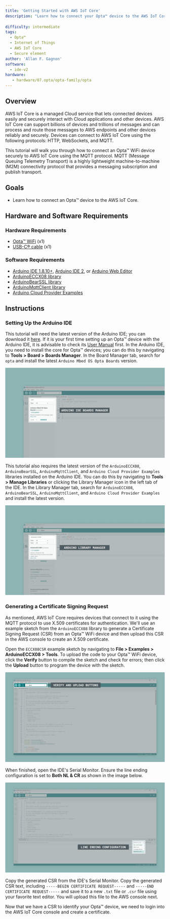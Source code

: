 ```yaml
---
title: 'Getting Started with AWS IoT Core'
description: "Learn how to connect your Opta™ device to the AWS IoT Core."

difficulty: intermediate 
tags:
  - Opta™
  - Internet of Things
  - AWS IoT Core
  - Secure element
author: 'Allan F. Gagnon'
software:
  - ide-v2
hardware:
   - hardware/07.opta/opta-family/opta
---
```


## Overview

AWS IoT Core is a managed Cloud service that lets connected devices easily and securely interact with Cloud applications and other devices. AWS IoT Core can support billions of devices and trillions of messages and can process and route those messages to AWS endpoints and other devices reliably and securely. Devices can connect to AWS IoT Core using the following protocols: HTTP, WebSockets, and MQTT.

This tutorial will walk you through how to connect an Opta™ WiFi device securely to AWS IoT Core using the MQTT protocol. MQTT (Message Queuing Telemetry Transport) is a highly lightweight machine-to-machine (M2M) connectivity protocol that provides a messaging subscription and publish transport.

## Goals

- Learn how to connect an Opta™ device to the AWS IoT Core.

## Hardware and Software Requirements

### Hardware Requirements

- [Opta™ WiFi](https://store.arduino.cc/collections/pro-family/products/opta-wifi) (x1)
- [USB-C® cable](https://store.arduino.cc/products/usb-cable2in1-type-c) (x1)

### Software Requirements

- [Arduino IDE 1.8.10+](https://www.arduino.cc/en/software), [Arduino IDE 2](https://www.arduino.cc/en/software), or [Arduino Web Editor](https://create.arduino.cc/editor)
- [ArduinoECCX08 library](https://github.com/arduino-libraries/ArduinoECCX08)
- [ArduinoBearSSL library](https://github.com/arduino-libraries/ArduinoBearSSL)
- [ArduinoMqttClient library](https://github.com/arduino-libraries/ArduinoMqttClient)
- [Arduino Cloud Provider Examples](https://github.com/arduino/ArduinoCloudProviderExamples)

## Instructions

### Setting Up the Arduino IDE

This tutorial will need the latest version of the Arduino IDE; you can download it [here](https://www.arduino.cc/en/software). If it is your first time setting up an Opta™ device with the Arduino IDE, it is advisable to check its [User Manual](https://docs.arduino.cc/tutorials/opta/user-manual) first. In the Arduino IDE, you need to install the core for Opta™ devices; you can do this by navigating to **Tools > Board > Boards Manager**. In the Board Manager tab, search for `opta` and install the latest `Arduino Mbed OS Opta Boards` version.

![Installing the Opta™ core in the Arduino IDE](assets/aws-iot_001.png)

This tutorial also requires the latest version of the `ArduinoECCX08`, `ArduinoBearSSL`, `ArduinoMqttClient`, and `Arduino Cloud Provider Examples` libraries installed on the Arduino IDE. You can do this by navigating to **Tools > Manage Libraries** or clicking the Library Manager icon in the left tab of the IDE. In the Library Manager tab, search for `ArduinoECCX08`, `ArduinoBearSSL`, `ArduinoMqttClient`, and `Arduino Cloud Provider Examples` and install the latest version.

![Installing libraries in the Arduino IDE](assets/aws-iot_002.png)

### Generating a Certificate Signing Request 

As mentioned, AWS IoT Core requires devices that connect to it using the MQTT protocol to use X.509 certificates for authentication. We'll use an example sketch from the `ArduinoECCX08` library to generate a Certificate Signing Request (CSR) from an Opta™ WiFi device and then upload this CSR in the AWS console to create an X.509 certificate.

Open the `ECCX08CSR` example sketch by navigating to **File > Examples > ArduinoECCX08 > Tools**. To upload the code to your Opta™ WiFi device, click the **Verify** button to compile the sketch and check for errors; then click the **Upload** button to program the device with the sketch.

![Verify and Upload buttons of the Arduino IDE](assets/aws-iot_003.png)

When finished, open the IDE's Serial Monitor. Ensure the line ending configuration is set to **Both NL & CR** as shown in the image below.

![Verify and Upload buttons of the Arduino IDE](assets/aws-iot_004.png)

Copy the generated CSR from the IDE's Serial Monitor. Copy the generated CSR text, including `-----BEGIN CERTIFICATE REQUEST-----` and `-----END CERTIFICATE REQUEST-----` and save it to a new `.txt` file or `.csr` file using your favorite text editor. You will upload this file to the AWS console next. 

Now that we have a CSR to identify your Opta™ device, we need to login into the AWS IoT Core console and create a certificate.

